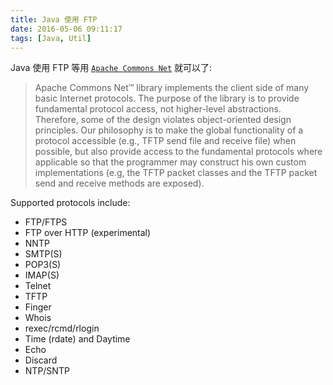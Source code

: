 ```yaml
---
title: Java 使用 FTP
date: 2016-05-06 09:11:17
tags: [Java, Util]
---
```


Java 使用 FTP 等用 [`Apache Commons Net`](http://commons.apache.org/proper/commons-net/index.html) 就可以了:

> Apache Commons Net™ library implements the client side of many basic Internet protocols. The purpose of the library is to provide fundamental protocol access, not higher-level abstractions. Therefore, some of the design violates object-oriented design principles. Our philosophy is to make the global functionality of a protocol accessible (e.g., TFTP send file and receive file) when possible, but also provide access to the fundamental protocols where applicable so that the programmer may construct his own custom implementations (e.g, the TFTP packet classes and the TFTP packet send and receive methods are exposed).

<!--more-->

Supported protocols include:

* FTP/FTPS
* FTP over HTTP (experimental)
* NNTP
* SMTP(S)
* POP3(S)
* IMAP(S)
* Telnet
* TFTP
* Finger
* Whois
* rexec/rcmd/rlogin
* Time (rdate) and Daytime
* Echo
* Discard
* NTP/SNTP
